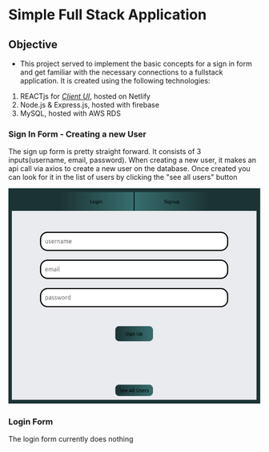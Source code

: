 # Simple Full Stack Application

## Objective

* This project served to implement the basic concepts for a sign in form and get familiar with the necessary connections to a fullstack application. It is created using the following technologies:

1. REACTjs for *[Client UI](https://frabjous-gumption-22b130.netlify.app/)*, hosted on Netlify
2. Node.js & Express.js, hosted with firebase
3. MySQL, hosted with AWS RDS

### Sign In Form - Creating a new User

The sign up form is pretty straight forward. It consists of 3 inputs(username, email, password). When creating a new user, it makes an api call via axios to create a new user on the database. Once created you can look for it in the list of users by clicking the "see all users" button

![Sign in UI](./picture.png)

### Login Form

The login form currently does nothing